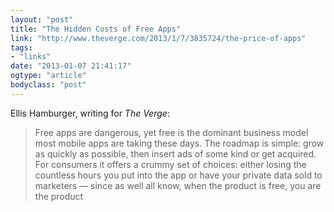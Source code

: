 ```yaml
---
layout: "post"
title: "The Hidden Costs of Free Apps"
link: "http://www.theverge.com/2013/1/7/3835724/the-price-of-apps"
tags: 
- "links"
date: "2013-01-07 21:41:17"
ogtype: "article"
bodyclass: "post"
---
```


Ellis Hamburger, writing for *The Verge*:

> Free apps are dangerous, yet free is the dominant business model most mobile apps are taking these days. The roadmap is simple: grow as quickly as possible, then insert ads of some kind or get acquired. For consumers it offers a crummy set of choices: either losing the countless hours you put into the app or have your private data sold to marketers — since as well all know, when the product is free, you are the product